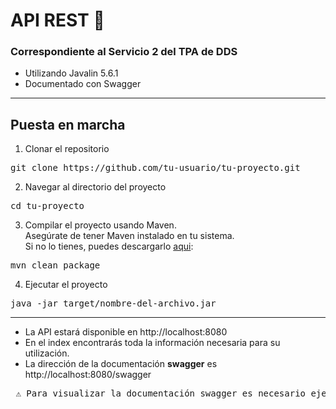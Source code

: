 # API REST 🚀

### Correspondiente al Servicio 2 del TPA de DDS

* Utilizando Javalin 5.6.1
* Documentado con Swagger

***
## Puesta en marcha


1. Clonar el repositorio

<pre>
git clone https://github.com/tu-usuario/tu-proyecto.git
</pre>

2. Navegar al directorio del proyecto 
<pre>
cd tu-proyecto
</pre>

3. Compilar el proyecto usando Maven. <br/>
Asegúrate de tener Maven instalado en tu sistema.  <br/>
Si no lo tienes, puedes descargarlo [aqui](https://maven.apache.org/download.cgi):

<pre>
mvn clean package</pre>

4. Ejecutar el proyecto

<pre>java -jar target/nombre-del-archivo.jar</pre>
***
* La API estará disponible en http://localhost:8080
* En el index encontrarás toda la información necesaria para su utilización.
* La dirección de la documentación **swagger** es http://localhost:8080/swagger

 <pre> ⚠️ Para visualizar la documentación swagger es necesario ejecutar maven desde el archivo pom "Generate Sources and Update Folders" 🚧 </pre>
  
